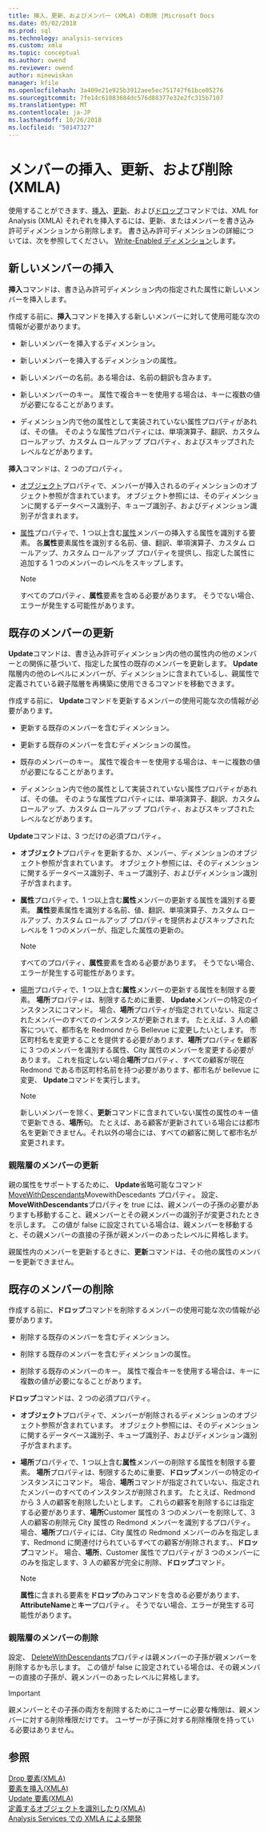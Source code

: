 ```yaml
---
title: 挿入、更新、およびメンバー (XMLA) の削除 |Microsoft Docs
ms.date: 05/02/2018
ms.prod: sql
ms.technology: analysis-services
ms.custom: xmla
ms.topic: conceptual
ms.author: owend
ms.reviewer: owend
author: minewiskan
manager: kfile
ms.openlocfilehash: 3a409e21e925b3912aee5ec751747f61bce05276
ms.sourcegitcommit: 7fe14c61083684dc576d88377e32e2fc315b7107
ms.translationtype: MT
ms.contentlocale: ja-JP
ms.lasthandoff: 10/26/2018
ms.locfileid: "50147327"
---
```

# <a name="inserting-updating-and-dropping-members-xmla"></a>メンバーの挿入、更新、および削除 (XMLA)
  使用することができます、[挿入](https://docs.microsoft.com/bi-reference/xmla/xml-elements-commands/insert-element-xmla)、[更新](https://docs.microsoft.com/bi-reference/xmla/xml-elements-commands/update-element-xmla)、および[ドロップ](https://docs.microsoft.com/bi-reference/xmla/xml-elements-commands/drop-element-xmla)コマンドでは、XML for Analysis (XMLA) それぞれを挿入するには、更新、またはメンバーを書き込み許可ディメンションから削除します。 書き込み許可ディメンションの詳細については、次を参照してください。 [Write-Enabled ディメンション](../../analysis-services/multidimensional-models-olap-logical-dimension-objects/write-enabled-dimensions.md)します。  
  
## <a name="inserting-new-members"></a>新しいメンバーの挿入  
 **挿入**コマンドは、書き込み許可ディメンション内の指定された属性に新しいメンバーを挿入します。  
  
 作成する前に、**挿入**コマンドを挿入する新しいメンバーに対して使用可能な次の情報が必要があります。  
  
-   新しいメンバーを挿入するディメンション。  
  
-   新しいメンバーを挿入するディメンションの属性。  
  
-   新しいメンバーの名前。ある場合は、名前の翻訳も含みます。  
  
-   新しいメンバーのキー。 属性で複合キーを使用する場合は、キーに複数の値が必要になることがあります。  
  
-   ディメンション内で他の属性として実装されていない属性プロパティがあれば、その値。 そのような属性プロパティには、単項演算子、翻訳、カスタム ロールアップ、カスタム ロールアップ プロパティ、およびスキップされたレベルなどがあります。  
  
 **挿入**コマンドは、2 つのプロパティ。  
  
-   [オブジェクト](https://docs.microsoft.com/bi-reference/xmla/xml-elements-properties/object-element-xmla)プロパティで、メンバーが挿入されるのディメンションのオブジェクト参照が含まれています。 オブジェクト参照には、そのディメンションに関するデータベース識別子、キューブ識別子、およびディメンション識別子が含まれます。  
  
-   [属性](https://docs.microsoft.com/bi-reference/xmla/xml-elements-properties/attributes-element-xmla)プロパティで、1 つ以上含む[属性](https://docs.microsoft.com/bi-reference/xmla/xml-elements-properties/attribute-element-xmla)メンバーの挿入する属性を識別する要素。 各**属性**要素属性を識別する名前、値、翻訳、単項演算子、カスタム ロールアップ、カスタム ロールアップ プロパティを提供し、指定した属性に追加する 1 つのメンバーのレベルをスキップします。  
  
    > [!NOTE]  
    >  すべてのプロパティ、**属性**要素を含める必要があります。 そうでない場合、エラーが発生する可能性があります。  
  
## <a name="updating-existing-members"></a>既存のメンバーの更新  
 **Update**コマンドは、書き込み許可ディメンション内の他の属性内の他のメンバーとの関係に基づいて、指定した属性の既存のメンバーを更新します。 **Update**階層内の他のレベルにメンバーが、ディメンションに含まれているし、親属性で定義されている親子階層を再構築に使用できるコマンドを移動できます。  
  
 作成する前に、 **Update**コマンドを更新するメンバーの使用可能な次の情報が必要があります。  
  
-   更新する既存のメンバーを含むディメンション。  
  
-   更新する既存のメンバーを含むディメンションの属性。  
  
-   既存のメンバーのキー。 属性で複合キーを使用する場合は、キーに複数の値が必要になることがあります。  
  
-   ディメンション内で他の属性として実装されていない属性プロパティがあれば、その値。 そのような属性プロパティには、単項演算子、翻訳、カスタム ロールアップ、カスタム ロールアップ プロパティ、およびスキップされたレベルなどがあります。  
  
 **Update**コマンドは、3 つだけの必須プロパティ。  
  
-   **オブジェクト**プロパティを更新するか、メンバー、ディメンションのオブジェクト参照が含まれています。 オブジェクト参照には、そのディメンションに関するデータベース識別子、キューブ識別子、およびディメンション識別子が含まれます。  
  
-   **属性**プロパティで、1 つ以上含む**属性**メンバーの更新する属性を識別する要素。 **属性**要素属性を識別する名前、値、翻訳、単項演算子、カスタム ロールアップ、カスタム ロールアップ プロパティを提供およびスキップされたレベルを 1 つのメンバーが、指定した属性の更新の。  
  
    > [!NOTE]  
    >  すべてのプロパティ、**属性**要素を含める必要があります。 そうでない場合、エラーが発生する可能性があります。  
  
-   [場所](https://docs.microsoft.com/bi-reference/xmla/xml-elements-properties/where-element-xmla)プロパティで、1 つ以上含む**属性**メンバーの更新する属性を制限する要素。 **場所**プロパティは、制限するために重要、 **Update**メンバーの特定のインスタンスにコマンド。 場合、**場所**プロパティが指定されていない、指定されたメンバーのすべてのインスタンスが更新されます。 たとえば、3 人の顧客について、都市名を Redmond から Bellevue に変更したいとします。 市区町村名を変更することを提供する必要があります、**場所**プロパティを顧客に 3 つのメンバーを識別する属性、City 属性のメンバーを変更する必要があります。 これを指定しない場合**場所**プロパティ、すべての顧客が現在 Redmond である市区町村名前を持つ必要があります、都市名が bellevue に変更、 **Update**コマンドを実行します。  
  
    > [!NOTE]  
    >  新しいメンバーを除く、**更新**コマンドに含まれていない属性の属性のキー値で更新できる、**場所**句。 たとえば、ある顧客が更新されている場合には都市名を更新できません。それ以外の場合には、すべての顧客に関して都市名が変更されます。  
  
### <a name="updating-members-in-parent-attributes"></a>親階層のメンバーの更新  
 親の属性をサポートするために、 **Update**省略可能なコマンド[MoveWithDescendants](https://docs.microsoft.com/bi-reference/xmla/xml-elements-properties/movewithdescendants-element-xmla)MovewithDescedants プロパティ。 設定、 **MoveWithDescendants**プロパティを true には、親メンバーの子孫の必要がありますも移動すること、親メンバーとその親メンバーの識別子が変更されたときを示します。 この値が false に設定されている場合は、親メンバーを移動すると、その親メンバーの直接の子孫が親メンバーのあったレベルに昇格します。  
  
 親属性内のメンバーを更新するときに、**更新**コマンドは、その他の属性のメンバーを更新できません。  
  
## <a name="dropping-existing-members"></a>既存のメンバーの削除  
 作成する前に、**ドロップ**コマンドを削除するメンバーの使用可能な次の情報が必要があります。  
  
-   削除する既存のメンバーを含むディメンション。  
  
-   削除する既存のメンバーを含むディメンションの属性。  
  
-   削除する既存のメンバーのキー。 属性で複合キーを使用する場合は、キーに複数の値が必要になることがあります。  
  
 **ドロップ**コマンドは、2 つの必須プロパティ。  
  
-   **オブジェクト**プロパティで、メンバーが削除されるディメンションのオブジェクト参照が含まれています。 オブジェクト参照には、そのディメンションに関するデータベース識別子、キューブ識別子、およびディメンション識別子が含まれます。  
  
-   **場所**プロパティで、1 つ以上含む**属性**メンバーの削除する属性を制限する要素。 **場所**プロパティは、制限するために重要、**ドロップ**メンバーの特定のインスタンスにコマンド。 場合、**場所**コマンドが指定されていない、指定されたメンバーのすべてのインスタンスが削除されます。 たとえば、Redmond から 3 人の顧客を削除したいとします。 これらの顧客を削除するには指定する必要があります、**場所**Customer 属性の 3 つのメンバーを削除して、3 人の顧客の削除元 City 属性の Redmond メンバーを識別するプロパティ。 場合、**場所**プロパティには、City 属性の Redmond メンバーのみを指定します、Redmond に関連付けられているすべての顧客が削除されます。、**ドロップ**コマンド。 場合、**場所**、Customer 属性でプロパティが 3 つのメンバーにのみを指定します、3 人の顧客が完全に削除、**ドロップ**コマンド。  
  
    > [!NOTE]  
    >  **属性**に含まれる要素を**ドロップ**のみコマンドを含める必要があります、 **AttributeName**と**キー**プロパティ。 そうでない場合、エラーが発生する可能性があります。  
  
### <a name="dropping-members-in-parent-attributes"></a>親階層のメンバーの削除  
 設定、 [DeleteWithDescendants](https://docs.microsoft.com/bi-reference/xmla/xml-elements-properties/deletewithdescendants-element-xmla)プロパティは親メンバーの子孫が親メンバーを削除するかも示します。 この値が false に設定されている場合は、その親メンバーの直接の子孫が、親メンバーのあったレベルに昇格します。  
  
> [!IMPORTANT]  
>  親メンバーとその子孫の両方を削除するためにユーザーに必要な権限は、親メンバーに対する削除権限だけです。 ユーザーが子孫に対する削除権限を持っている必要はありません。  
  
## <a name="see-also"></a>参照  
 [Drop 要素&#40;XMLA&#41;](https://docs.microsoft.com/bi-reference/xmla/xml-elements-commands/drop-element-xmla)   
 [要素を挿入&#40;XMLA&#41;](https://docs.microsoft.com/bi-reference/xmla/xml-elements-commands/insert-element-xmla)   
 [Update 要素&#40;XMLA&#41;](https://docs.microsoft.com/bi-reference/xmla/xml-elements-commands/update-element-xmla)   
 [定義するオブジェクトを識別したり&#40;XMLA&#41;](../../analysis-services/multidimensional-models-scripting-language-assl-xmla/defining-and-identifying-objects-xmla.md)   
 [Analysis Services での XMLA による開発](../../analysis-services/multidimensional-models-scripting-language-assl-xmla/developing-with-xmla-in-analysis-services.md)  
  
  
